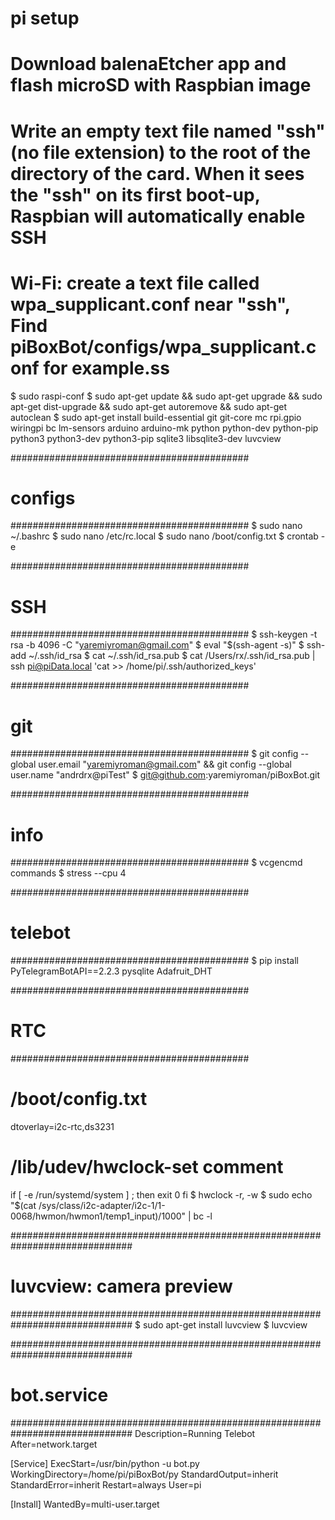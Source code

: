 # pi setup ###########################################################################
# Download balenaEtcher app and flash microSD with Raspbian image
# Write an empty text file named "ssh" (no file extension) to the root of the directory of the card. When it sees the "ssh" on its first boot-up, Raspbian will automatically enable SSH
# Wi-Fi: create a text file called wpa_supplicant.conf near "ssh", Find piBoxBot/configs/wpa_supplicant.conf for example.ss
$ sudo raspi-conf
$ sudo apt-get update && sudo apt-get upgrade && sudo apt-get dist-upgrade && sudo apt-get autoremove && sudo apt-get autoclean
$ sudo apt-get install build-essential git git-core mc rpi.gpio wiringpi bc lm-sensors arduino arduino-mk python python-dev python-pip python3 python3-dev python3-pip sqlite3 libsqlite3-dev luvcview

###########################################
# configs
###########################################
$ sudo nano ~/.bashrc
$ sudo nano /etc/rc.local
$ sudo nano /boot/config.txt
$ crontab -e

###########################################
# SSH
###########################################
$ ssh-keygen -t rsa -b 4096 -C "yaremiyroman@gmail.com"
$ eval "$(ssh-agent -s)"
$ ssh-add ~/.ssh/id_rsa
$ cat ~/.ssh/id_rsa.pub
$ cat /Users/rx/.ssh/id_rsa.pub | ssh pi@piData.local 'cat >> /home/pi/.ssh/authorized_keys'

###########################################
# git
###########################################
$ git config --global user.email "yaremiyroman@gmail.com" && git config --global user.name "andrdrx@piTest"
$ git@github.com:yaremiyroman/piBoxBot.git

###########################################
# info
###########################################
$ vcgencmd commands
$ stress --cpu 4

###########################################
# telebot
###########################################
$ pip install PyTelegramBotAPI==2.2.3 pysqlite Adafruit_DHT

###########################################
# RTC
###########################################
# /boot/config.txt
dtoverlay=i2c-rtc,ds3231
# /lib/udev/hwclock-set comment
if [ -e /run/systemd/system ] ; then
   exit 0
fi
$ hwclock -r, -w
$ sudo echo "$(cat /sys/class/i2c-adapter/i2c-1/1-0068/hwmon/hwmon1/temp1_input)/1000" | bc -l

##############################################################################
# luvcview: camera preview
##############################################################################
$ sudo apt-get install luvcview
$ luvcview

##############################################################################
# bot.service
##############################################################################
Description=Running Telebot
After=network.target

[Service]
ExecStart=/usr/bin/python -u bot.py
WorkingDirectory=/home/pi/piBoxBot/py
StandardOutput=inherit
StandardError=inherit
Restart=always
User=pi

[Install]
WantedBy=multi-user.target
